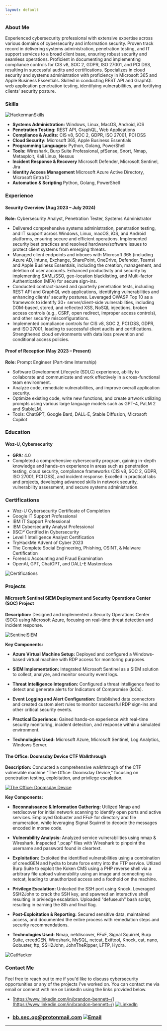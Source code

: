```yaml
---
layout: default
---
```


### **About Me**

Experienced cybersecurity professional with extensive expertise across various domains of cybersecurity and information security. Proven track record in delivering systems administration, penetration testing, and IT support services to a broad client base, ensuring robust security and seamless operations. Proficient in documenting and implementing compliance controls for CIS v8, SOC 2, GDPR, ISO 27001, and PCI DSS, resulting in successful audits and certifications. Specializes in cloud security and systems administration with proficiency in Microsoft 365 and Apple Business Essentials. Skilled in conducting REST API and GraphQL web application penetration testing, identifying vulnerabilities, and fortifying clients' security posture.

### **Skills**

![HackermanSkills](images/hackers-gif-preparing-to-hack.gif)


- **Systems Administration:** Windows, Linux, MacOS, Android, iOS
- **Penetration Testing:** REST API, GraphQL, Web Applications
- **Compliance & Audits:** CIS v8, SOC 2, GDPR, ISO 27001, PCI DSS
- **Cloud Security:** Microsoft 365, Apple Business Essentials
- **Programming Languages:** Python, Golang, PowerShell
- **Tools:** Wireshark, Burp Suite Professional, pfSense, Snort, Nmap, Metasploit, Kali Linux, Nessus
- **Incident Response & Recovery** Microsoft Defender, Microsoft Sentinel, Jira
- **Identity Access Management** Microsoft Azure Active Directory, Microsoft Entra ID
- **Automation & Scripting** Python, Golang, PowerShell

### **Experience**

#### **Security Overview (Aug 2023 – July 2024)**
**Role:** Cybersecurity Analyst, Penetration Tester, Systems Administrator

- Delivered comprehensive systems administration, penetration testing, and IT support across Windows, Linux, macOS, iOS, and Android platforms, ensuring secure and efficient operations. Implemented security best practices and resolved hardware/software issues to protect client systems from emerging threats.
- Managed client endpoints and inboxes with Microsoft 365 (including Azure AD, Intune, Exchange, SharePoint, OneDrive, Defender, Teams) and Apple Business Essentials, including the creation, management, and deletion of user accounts. Enhanced productivity and security by implementing SAML/SSO, geo-location blacklisting, and Multi-factor Authentication (MFA) for secure sign-ins.
- Conducted contract-based and quarterly penetration tests, including REST API and GraphQL web applications, identifying vulnerabilities and enhancing clients' security postures. Leveraged OWASP Top 10 as a framework to identify 30+ server/client-side vulnerabilities, including DOM-based, stored, and reflected XSS, NoSQL injections, broken access controls (e.g., CSRF, open redirect, improper access controls), and other security misconfigurations.
- Implemented compliance controls for CIS v8, SOC 2, PCI DSS, GDPR, and ISO 27001, leading to successful client audits and certifications. Strengthened cloud environments with data loss prevention and conditional access policies.

#### **Proof of Reception (May 2023 – Present)**
**Role:** Prompt Engineer (Part-time Internship)

- Software Development Lifecycle (SDLC) experience, ability to collaborate and communicate and work effectively in a cross-functional team environment.
- Analyze code, remediate vulnerabilities, and improve overall application security.
- Optimize existing code, write new functions, and create artwork utilizing prompts using various large language models such as GPT-4, PaLM 2 and StableLM.
- Tools: ChatGPT, Google Bard, DALL-E, Stable Diffusion, Microsoft Copilot

### **Education**

#### **Woz-U, Cybersecurity**
- **GPA:** 4.0
- Completed a comprehensive cybersecurity program, gaining in-depth knowledge and hands-on experience in areas such as penetration testing, cloud security, compliance frameworks (CIS v8, SOC 2, GDPR, ISO 27001, PCI DSS), and incident response. Excelled in practical labs and projects, developing advanced skills in network security, vulnerability assessment, and secure systems administration.

### **Certifications**

- Woz-U Cybersecurity Certificate of Completion
- Google IT Support Professional
- IBM IT Support Professional
- IBM Cybersecurity Analyst Professional
- (ISC)² Certified in Cybersecurity
- Level 1 Intelligence Analyst Certification
- TryHackMe Advent of Cyber 2023
- The Complete Social Engineering, Phishing, OSINT, & Malware Certification
- Forensic Accounting and Fraud Examination
- OpenAI, GPT, ChatGPT, and DALL-E Masterclass
  
![Certifications](images/ezgif-1-60b00daf79.gif)

### **Projects**

#### **Microsoft Sentinel SIEM Deployment and Security Operations Center (SOC) Project**
**Description:** Designed and implemented a Security Operations Center (SOC) using Microsoft Azure, focusing on real-time threat detection and incident response.

![SentinelSIEM](images/azuresiem.gif)

**Key Components:**

- **Azure Virtual Machine Setup:** Deployed and configured a Windows-based virtual machine with RDP access for monitoring purposes.

- **SIEM Implementation:** Integrated Microsoft Sentinel as a SIEM solution to collect, analyze, and monitor security event logs.

- **Threat Intelligence Integration:** Configured a threat intelligence feed to detect and generate alerts for Indicators of Compromise (IoCs).

- **Event Logging and Alert Configuration:** Established data connectors and created custom alert rules to monitor successful RDP sign-ins and other critical security events.

- **Practical Experience:** Gained hands-on experience with real-time security monitoring, incident detection, and response within a simulated environment.

- **Technologies Used:** Microsoft Azure, Microsoft Sentinel, Log Analytics, Windows Server.


#### **The Office: Doomsday Device CTF Walkthrough**
**Description:** Conducted a comprehensive walkthrough of the CTF vulnerable machine "The Office: Doomsday Device," focusing on penetration testing, exploitation, and privilege escalation.

[![The Office: Doomsday Device](doomsday.png)](https://github.com/BBennett92/brandonbennett.io/blob/main/images/doomsdayproject.pdf)

**Key Components:**

- **Reconnaissance & Information Gathering:** Utilized Nmap and netdiscover for initial network scanning to identify open ports and active services. Employed Gobuster and FFuF for directory and file enumeration, while leveraging Signal Squirrel to decode the messages encoded in morse code.

- **Vulnerability Analysis:** Analyzed service vulnerabilities using nmap & Wireshark. Inspected ".pcap" files with Wireshark to pinpoint the username and password found in cleartext.

- **Exploitation:** Exploited the identified vulnerabilities using a combination of creedGEN and hydra to brute force entry into the FTP service. Utlized Burp Suite to exploit the Koken CMS using a PHP reverse shell via a arbitrary file upload vulnerability using an image and connecting via netcat, leading to unauthorized access and a foothold on the machine.

- **Privilege Escalation:** Unlocked the SSH port using Knock. Leveraged SSH2John to crack the SSH key, and spawned an interactive shell resulting in privledge escalation. Uploaded "defuse.sh" bash script, resulting in earning the 8th and final flag.

- **Post-Exploitation & Reporting:** Secured sensitive data, maintained access, and documented the entire process with remediation steps and security recommendations.

- **Technologies Used:** Nmap, netdiscover, FFuF, Signal Squirrel, Burp Suite, creedGEN, Wireshark, MySQL, netcat, Exiftool, Knock, cat, nano, Gobuster, ftp, SSH2John, JohnTheRipper, LFTP, Hydra.

![CatHacker](images/cat-hacking.gif)

### **Contact Me**

Feel free to reach out to me if you'd like to discuss cybersecurity opportunities or any of the projects I've worked on. You can contact me via email or connect with me on LinkedIn using the links provided below.

- [https://www.linkedin.com/in/brandon-bennett~/](https://www.linkedin.com/in/brandon-bennett~/) [![LinkedIn](images/icons8-linkedin-32.png)](https://www.linkedin.com/in/brandon-bennett~/)
- ### **bb.sec.op@protonmail.com** [![Email](images/mail.png)](mailto:bb.sec.op@protonmail.com)

---
